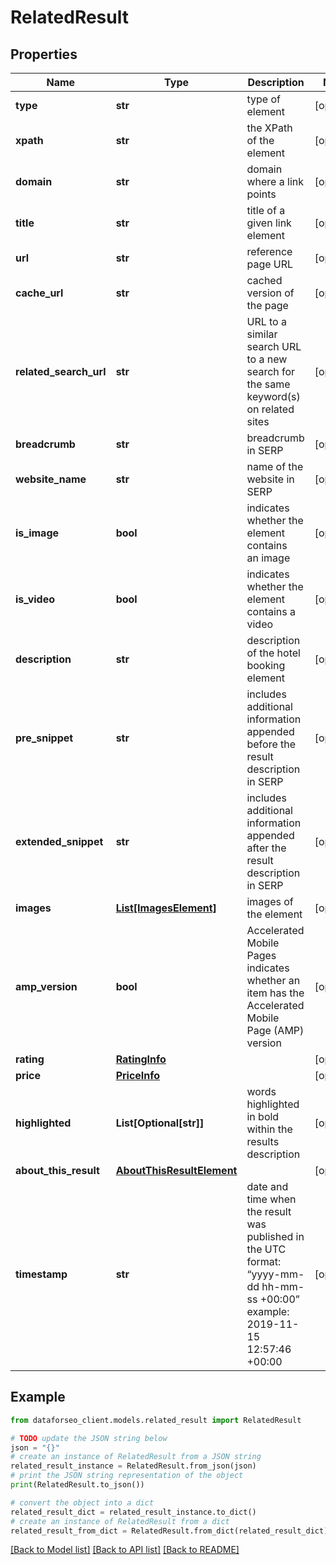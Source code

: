 # RelatedResult


## Properties

Name | Type | Description | Notes
------------ | ------------- | ------------- | -------------
**type** | **str** | type of element | [optional] 
**xpath** | **str** | the XPath of the element | [optional] 
**domain** | **str** | domain where a link points | [optional] 
**title** | **str** | title of a given link element | [optional] 
**url** | **str** | reference page URL | [optional] 
**cache_url** | **str** | cached version of the page | [optional] 
**related_search_url** | **str** | URL to a similar search URL to a new search for the same keyword(s) on related sites | [optional] 
**breadcrumb** | **str** | breadcrumb in SERP | [optional] 
**website_name** | **str** | name of the website in SERP | [optional] 
**is_image** | **bool** | indicates whether the element contains an image | [optional] 
**is_video** | **bool** | indicates whether the element contains a video | [optional] 
**description** | **str** | description of the hotel booking element | [optional] 
**pre_snippet** | **str** | includes additional information appended before the result description in SERP | [optional] 
**extended_snippet** | **str** | includes additional information appended after the result description in SERP | [optional] 
**images** | [**List[ImagesElement]**](ImagesElement.md) | images of the element | [optional] 
**amp_version** | **bool** | Accelerated Mobile Pages indicates whether an item has the Accelerated Mobile Page (AMP) version | [optional] 
**rating** | [**RatingInfo**](RatingInfo.md) |  | [optional] 
**price** | [**PriceInfo**](PriceInfo.md) |  | [optional] 
**highlighted** | **List[Optional[str]]** | words highlighted in bold within the results description | [optional] 
**about_this_result** | [**AboutThisResultElement**](AboutThisResultElement.md) |  | [optional] 
**timestamp** | **str** | date and time when the result was published in the UTC format: “yyyy-mm-dd hh-mm-ss +00:00” example: 2019-11-15 12:57:46 +00:00 | [optional] 

## Example

```python
from dataforseo_client.models.related_result import RelatedResult

# TODO update the JSON string below
json = "{}"
# create an instance of RelatedResult from a JSON string
related_result_instance = RelatedResult.from_json(json)
# print the JSON string representation of the object
print(RelatedResult.to_json())

# convert the object into a dict
related_result_dict = related_result_instance.to_dict()
# create an instance of RelatedResult from a dict
related_result_from_dict = RelatedResult.from_dict(related_result_dict)
```
[[Back to Model list]](../README.md#documentation-for-models) [[Back to API list]](../README.md#documentation-for-api-endpoints) [[Back to README]](../README.md)


